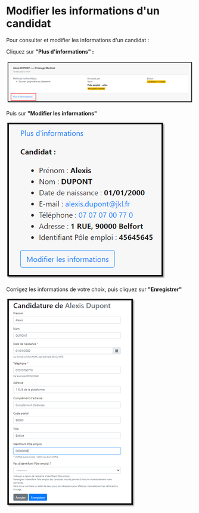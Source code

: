 # Modifier les informations d'un candidat

Pour consulter et modifier les informations d'un candidat : 

Cliquez sur **"Plus d'informations"  :** 

![](../.gitbook/assets/image%20%2840%29.png)

Puis sur **"Modifier les informations"**

![](../.gitbook/assets/image%20%2837%29.png)

Corrigez les informations de votre choix, puis cliquez sur **"Enregistrer"**

![](../.gitbook/assets/image%20%2836%29.png)

